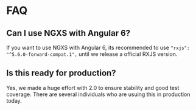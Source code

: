 # FAQ

## Can I use NGXS with Angular 6?
If you want to use NGXS with Angular 6, its recommended to use `"rxjs": "^5.6.0-forward-compat.1",` until we release a official RXJS version.

## Is this ready for production?
Yes, we made a huge effort with 2.0 to ensure stability and good test coverage. There are several individuals who
are usuing this in production today.
